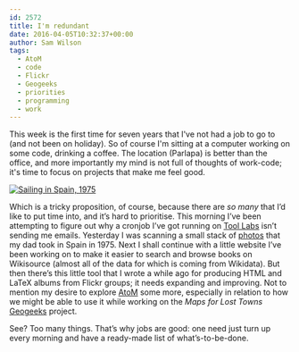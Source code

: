 ```yaml
---
id: 2572
title: I'm redundant
date: 2016-04-05T10:32:37+00:00
author: Sam Wilson
tags:
  - AtoM
  - code
  - Flickr
  - Geogeeks
  - priorities
  - programming
  - work
---
```

This week is the first time for seven years that I've not had a job to go to (and not been on holiday).
So of course I'm sitting at a computer working on some code, drinking a coffee.
The location (Parlapa) is better than the office, and more importantly my mind is not full of thoughts of work-code;
it's time to focus on projects that make me feel good.

[![Sailing in Spain, 1975](https://farm2.staticflickr.com/1690/26202943376_a912e1c168_m.jpg)](https://www.flickr.com/photos/freosam/26202943376/in/album-72157666673165571/)

Which is a tricky proposition, of course, because there are _so many_ that I&#8217;d like to put time into, and it&#8217;s hard to prioritise. This morning I&#8217;ve been attempting to figure out why a cronjob I&#8217;ve got running on [Tool Labs](https://wikitech.wikimedia.org/wiki/Portal:Tool_Labs) isn&#8217;t sending me emails. Yesterday I was scanning a small stack of [photos](https://www.flickr.com/photos/freosam/sets/72157666673165571) that my dad took in Spain in 1975. Next I shall continue with a little website I&#8217;ve been working on to make it easier to search and browse books on Wikisource (almost all of the data for which is coming from Wikidata). But then there&#8217;s this little tool that I wrote a while ago for producing HTML and LaTeX albums from Flickr groups; it needs expanding and improving. Not to mention my desire to explore [AtoM](https://www.accesstomemory.org/en/) some more, especially in relation to how we might be able to use it while working on the _Maps for Lost Towns_ [Geogeeks](http://geogeeks.org/) project.

See? Too many things. That&#8217;s why jobs are good: one need just turn up every morning and have a ready-made list of what&#8217;s-to-be-done.
